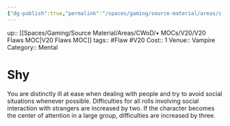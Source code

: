 ```yaml
---
{"dg-publish":true,"permalink":"/spaces/gaming/source-material/areas/c-wo-d/genre/vampire/v20/merits-and-flaws/shy/","dgHomeLink":true,"dgPassFrontmatter":true}
---
```


up:: [[Spaces/Gaming/Source Material/Areas/CWoD/• MOCs/V20/V20 Flaws MOC|V20 Flaws MOC]]
tags:: #Flaw #V20 
Cost:: 1
Venue:: Vampire
Category:: Mental
# Shy
You are distinctly ill at ease when dealing with people
and try to avoid social situations whenever possible.
Difficulties for all rolls involving social interaction
with strangers are increased by two. If the character
becomes the center of attention in a large group, difficulties
are increased by three.